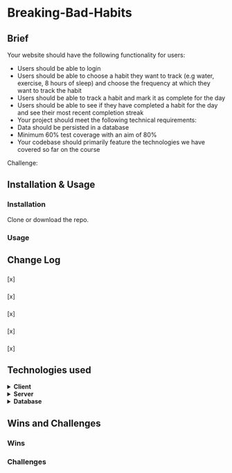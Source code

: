 # Breaking-Bad-Habits

## Brief
Your website should have the following functionality for users:
* Users should be able to login
* Users should be able to choose a habit they want to track (e.g water, exercise, 8 hours of sleep) and choose the frequency at which they want to track the habit
* Users should be able to track a habit and mark it as complete for the day
* Users should be able to see if they have completed a habit for the day and see their most recent completion streak
* Your project should meet the following technical requirements:
* Data should be persisted in a database
* Minimum 60% test coverage with an aim of 80%
* Your codebase should primarily feature the technologies we have covered so far on the course

Challenge: 

## Installation & Usage

### Installation

Clone or download the repo.



### Usage



## Change Log

### 

[x] 

### 

[x] 

###

[x] 

### 

[x] 

### 

[x] 

## Technologies used

<details>
  <summary><b>Client</b></summary>
  
  - HTML
  - CSS
  - JavaScript
  - [NPM](https://www.npmjs.com/)
    - [lite-server](https://www.npmjs.com/package/lite-server)
    - [concurrently](https://www.npmjs.com/package/concurrently)
    - [watchify](https://www.npmjs.com/package/watchify)
    - [jest](https://www.npmjs.com/package/jest)
    - [jwt-decode](https://www.npmjs.com/package/jwt-decode)

</details>

<details>
  <summary><b>Server</b></summary>

- [Docker](https://www.docker.com/)
- [NodeJs](https://nodejs.org/en/)
- [NPM](https://www.npmjs.com/)
  - [express](https://www.npmjs.com/package/express)
  - [cors](https://www.npmjs.com/package/cors)
  - [morgan](https://www.npmjs.com/package/morgan)
  - [dayjs](https://www.npmjs.com/package/dayjs)
  - [jsonwebtoken](https://www.npmjs.com/package/jsonwebtoken)
  - [pg](https://www.npmjs.com/package/pg)
  - [bcrypt](https://www.npmjs.com/package/bcrypt)
  - [dotenv](https://www.npmjs.com/package/dotenv)
  - [jest](https://www.npmjs.com/package/jest)
  - [supertest](https://www.npmjs.com/package/supertest)
  - [nodemon](https://www.npmjs.com/package/nodemon)

</details>

<details>
  <summary><b>Database</b></summary>

- [Docker](https://www.docker.com/)
- [PostgreSQL](https://www.postgresql.org/)

</details>

## Wins and Challenges

### Wins



### Challenges

